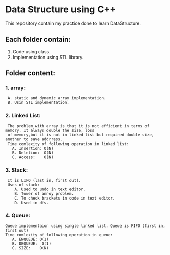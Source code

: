 # Data Structure using C++
This repository contain my practice done to learn DataStructure.

## Each folder contain:
  1. Code using class.
  2. Implementation using STL library.

## Folder content:
  ### 1. array:<br>
     A. static and dynamic array implementation.
     B. Usin STL implementation.
  ### 2. Linked List: 
     The problem with array is that it is not efficient in terms of memory. It always double the size, loss 
     of memory,but it is not in linked list but required double size, another to save addrress.
     Time comlexity of following operation in linked list:
       A. Insertion: O(N)
       B. Deletion:  O(N)
       C. Access:    O(N)
  ### 3. Stack:
     It is LIFO (last in, first out).
     Uses of stack:
        A. Used to undo in text editor.
        B. Tower of annoy problem.
        C. To check brackets in code in text editor.
        D. Used in dfs.
  
  ### 4. Queue:
    Queue implementaion using single linked list. Queue is FIFO (first in, first out)
    Time comlexity of following operation in queue:
       A. ENQUEUE: O(1)
       B. DEQUEUE:  O(1)
       C. SIZE:    O(N)
